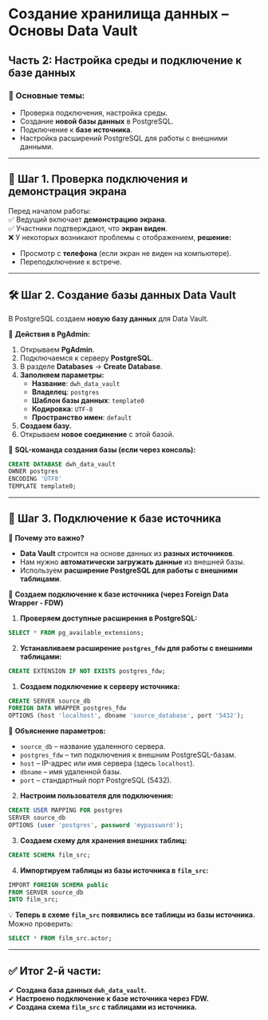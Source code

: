 # **Создание хранилища данных – Основы Data Vault**

## **Часть 2: Настройка среды и подключение к базе данных**

### **📌 Основные темы:**

- Проверка подключения, настройка среды.
- Создание **новой базы данных** в PostgreSQL.
- Подключение к **базе источника**.
- Настройка расширений PostgreSQL для работы с внешними данными.

---

## **🎯 Шаг 1. Проверка подключения и демонстрация экрана**

Перед началом работы:  
✅ Ведущий включает **демонстрацию экрана**.  
✅ Участники подтверждают, что **экран виден**.  
❌ У некоторых возникают проблемы с отображением, **решение:**

- Просмотр с **телефона** (если экран не виден на компьютере).
- Переподключение к встрече.

---

## **🛠️ Шаг 2. Создание базы данных Data Vault**

В PostgreSQL создаем **новую базу данных** для Data Vault.

📌 **Действия в PgAdmin:**

1. Открываем **PgAdmin**.
2. Подключаемся к серверу **PostgreSQL**.
3. В разделе **Databases** → **Create Database**.
4. **Заполняем параметры:**
    - **Название**: `dwh_data_vault`
    - **Владелец**: `postgres`
    - **Шаблон базы данных**: `template0`
    - **Кодировка**: `UTF-8`
    - **Пространство имен**: `default`
5. **Создаем базу.**
6. Открываем **новое соединение** с этой базой.

🔹 **SQL-команда создания базы (если через консоль):**

```sql
CREATE DATABASE dwh_data_vault
OWNER postgres
ENCODING 'UTF8'
TEMPLATE template0;
```

---

## **🔗 Шаг 3. Подключение к базе источника**

📌 **Почему это важно?**

- **Data Vault** строится на основе данных из **разных источников**.
- Нам нужно **автоматически загружать данные** из внешней базы.
- Используем **расширение PostgreSQL для работы с внешними таблицами**.

🔹 **Создаем подключение к базе источника (через Foreign Data Wrapper - FDW)**

1. **Проверяем доступные расширения в PostgreSQL:**

```sql
SELECT * FROM pg_available_extensions;
```

2. **Устанавливаем расширение `postgres_fdw` для работы с внешними таблицами:**

```sql
CREATE EXTENSION IF NOT EXISTS postgres_fdw;
```

1. **Создаем подключение к серверу источника:**

```sql
CREATE SERVER source_db
FOREIGN DATA WRAPPER postgres_fdw
OPTIONS (host 'localhost', dbname 'source_database', port '5432');
```

📌 **Объяснение параметров:**

- `source_db` – название удаленного сервера.
- `postgres_fdw` – тип подключения к внешним PostgreSQL-базам.
- `host` – IP-адрес или имя сервера (здесь `localhost`).
- `dbname` – имя удаленной базы.
- `port` – стандартный порт PostgreSQL (5432).

2. **Настроим пользователя для подключения:**

```sql
CREATE USER MAPPING FOR postgres
SERVER source_db
OPTIONS (user 'postgres', password 'mypassword');
```

3. **Создаем схему для хранения внешних таблиц:**

```sql
CREATE SCHEMA film_src;
```

4. **Импортируем таблицы из базы источника в `film_src`:**

```sql
IMPORT FOREIGN SCHEMA public
FROM SERVER source_db
INTO film_src;
```

💡 **Теперь в схеме `film_src` появились все таблицы из базы источника.**  
Можно проверить:

```sql
SELECT * FROM film_src.actor;
```

---

## **✅ Итог 2-й части:**

✔ **Создана база данных `dwh_data_vault`.**  
✔ **Настроено подключение к базе источника через FDW.**  
✔ **Создана схема `film_src` с таблицами из источника.**
